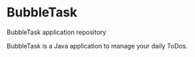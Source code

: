 # BubbleTask
BubbleTask application repository

BubbleTask is a Java application to manage your daily ToDos.

